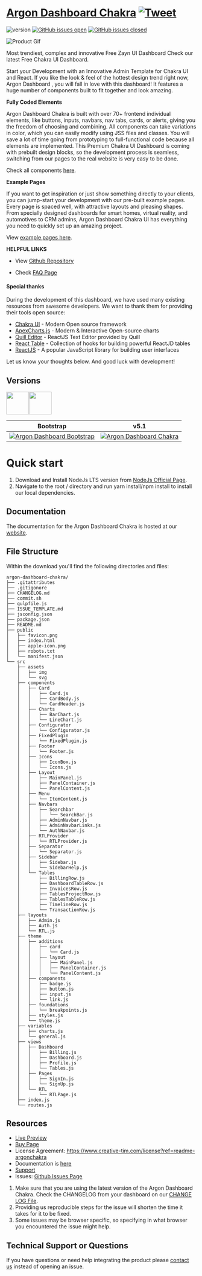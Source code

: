 # [Argon Dashboard Chakra](https://demos.creative-tim.com/argon-dashboard-chakra) [![Tweet](https://img.shields.io/twitter/url/http/shields.io.svg?style=social&logo=twitter)](10)

![version](https://img.shields.io/badge/version-1.0.0-blue.svg) [![GitHub issues open](https://img.shields.io/github/issues/creativetimofficial/argon-dashboard-chakra.svg?maxAge=2592000)](https://github.com/creativetimofficial/argon-dashboard-chakra/issues?q=is%3Aopen+is%3Aissue) [![GitHub issues closed](https://img.shields.io/github/issues-closed-raw/creativetimofficial/argon-dashboard-chakra.svg?maxAge=2592000)](https://github.com/creativetimofficial/argon-dashboard-chakra/issues?q=is%3Aissue+is%3Aclosed)

![Product Gif](https://i.ibb.co/WPpvjCn/argon-dashboard-chakra-free.png)

Most trendiest, complex and innovative Free Zayn UI Dashboard Check our latest Free Chakra UI Dashboard.

Start your Development with an Innovative Admin Template for Chakra UI and React. If you like the look & feel of the hottest design trend right now, Argon Dashboard , you will fall in love with this dashboard! It features a huge number of components built to fit together and look amazing.

**Fully Coded Elements**

Argon Dashboard Chakra is built with over 70+ frontend individual elements, like buttons, inputs, navbars, nav tabs, cards, or alerts, giving you the freedom of choosing and combining. All components can take variations in color, which you can easily modify using JSS files and classes. You will save a lot of time going from prototyping to full-functional code because all elements are implemented. This Premium Chakra UI Dashboard is coming with prebuilt design blocks, so the development process is seamless, switching from our pages to the real website is very easy to be done.

Check all components <a href="https://demos.creative-tim.com/docs-argon-dashboard-chakra?ref=readme-argonchakra" target="_blank">here</a>.

**Example Pages**

If you want to get inspiration or just show something directly to your clients, you can jump-start your development with our pre-built example pages. Every page is spaced well, with attractive layouts and pleasing shapes. From specially designed dashboards for smart homes, virtual reality, and automotives to CRM admins, Argon Dashboard Chakra UI has everything you need to quickly set up an amazing project.

View <a href="https://demos.creative-tim.com/argon-dashboard-chakra?ref=readme-argonchakra" target="_blank">example pages here</a>.

**HELPFUL LINKS**

- View <a href="https://github.com/creativetimofficial/argon-dashboard-chakra" target="_blank">Github Repository</a>

- Check <a href="https://www.creative-tim.com/knowledge-center?ref=readme-argonchakra" target="_blank">FAQ Page</a>

#### Special thanks

During the development of this dashboard, we have used many existing resources from awesome developers. We want to thank them for providing their tools open source:

- [Chakra UI](https://chakra-ui.com/?ref=creative-tim) - Modern Open source framework
- [ApexCharts.js](https://apexcharts.com?ref=creative-tim) - Modern & Interactive Open-source charts
- [Quill Editor](https://www.npmjs.com/package/react-quill?ref=creative-tim) - ReactJS Text Editor provided by Quill
- [React Table](https://react-table.tanstack.com/docs/overview?ref=creative-tim) - Collection of hooks for building powerful ReactJD tables
- [ReactJS](https://reactjs.org?ref=creative-tim) - A popular JavaScript library for building user interfaces

Let us know your thoughts below. And good luck with development!


## Versions

[<img src="https://github.com/creativetimofficial/public-assets/blob/master/logos/html-logo.jpg?raw=true" width="60" height="60" />](https://www.creative-tim.com/product/argon-dashboard-chakra-react?ref=readme-argonchakra)[<img src="https://github.com/creativetimofficial/public-assets/blob/master/logos/react-logo.jpg?raw=true" width="60" height="60" />](https://www.creative-tim.com/product/argon-dashboard-chakra?ref=readme-argonchakra)

| Bootstrap | v5.1 |
| --- | --- |
| [![Argon Dashboard Bootstrap](https://s3.amazonaws.com/creativetim_bucket/products/96/original/argon-dashboard-2.jpg?1643114907)](https://www.creative-tim.com/product/argon-dashboard?ref=readme-argonchakra) | [![Argon Dashboard Chakra](https://i.ibb.co/WPpvjCn/argon-dashboard-chakra-free.png)](https://www.creative-tim.com/product/argon-dashboard-chakra?ref=readme-argonchakra) 


# Quick start


1. Download and Install NodeJs LTS version from [NodeJs Official Page](https://nodejs.org/en/download/).
2. Navigate to the root / directory and run yarn install/npm install to install our local dependencies.

## Documentation

The documentation for the Argon Dashboard Chakra is hosted at our [website](https://demos.creative-tim.com/docs-argon-dashboard-chakra?ref=readme-argonchakra).

## File Structure

Within the download you'll find the following directories and files:


```
argon-dashboard-chakra/
├── .gitattributes
├── .gitigonore
├── CHANGELOG.md
├── commit.sh
├── gulpfile.js
├── ISSUE_TEMPLATE.md
├── jsconfig.json
├── package.json
├── README.md
├── public
│   ├── favicon.png
│   ├── index.html
│   ├── apple-icon.png
│   ├── robots.txt
│   └── manifest.json
└── src
    ├── assets
    │   ├── img
    │   └── svg
    ├── components
    │   ├── Card
    │   │   ├── Card.js
    │   │   ├── CardBody.js
    │   │   └── CardHeader.js
    │   ├── Charts
    │   │   ├── BarChart.js
    │   │   └── LineChart.js
    │   ├── Configurator
    │   │   └── Configurator.js
    │   ├── FixedPlugin
    │   │   └── FixedPlugin.js
    │   ├── Footer
    │   │   └── Footer.js
    │   ├── Icons
    │   │   ├── IconBox.js
    │   │   └── Icons.js
    │   ├── Layout
    │   │   ├── MainPanel.js
    │   │   ├── PanelContainer.js
    │   │   └── PanelContent.js
    │   ├── Menu
    │   │   └── ItemContent.js
    │   ├── Navbars
    │   │   ├── Searchbar
    │   │   │   └── SearchBar.js
    │   │   ├── AdminNavbar.js
    │   │   ├── AdminNavbarLinks.js
    │   │   └── AuthNavbar.js
    │   ├── RTLProvider
    │   │   └── RTLProvider.js
    │   ├── Separator
    │   │   └── Separator.js
    │   ├── Sidebar
    │   │   ├── Sidebar.js
    │   │   └── SidebarHelp.js
    │   └── Tables
    │       ├── BillingRow.js
    │       ├── DashboardTableRow.js
    │       ├── InvoicesRow.js
    │       ├── TablesProjectRow.js
    │       ├── TablesTableRow.js
    │       ├── TimelineRow.js
    │       └── TransactionRow.js
    ├── layouts
    │   ├── Admin.js
    │   ├── Auth.js
    │   └── RTL.js
    ├── theme
    │   ├── additions
    │   │   ├── card
    │   │   │   └── Card.js
    │   │   ├── layout
    │   │   │   ├── MainPanel.js
    │   │   │   ├── PanelContainer.js
    │   │   │   └── PanelContent.js
    │   ├── components
    │   │   ├── badge.js
    │   │   ├── button.js
    │   │   ├── input.js
    │   │   └── link.js
    │   ├── foundations
    │   │   └── breakpoints.js
    │   ├── styles.js
    │   └── theme.js
    ├── variables
    │   ├── charts.js
    │   └── general.js
    ├── views
    │   ├── Dashboard
    │   │   ├── Billing.js
    │   │   ├── Dashboard.js
    │   │   ├── Profile.js
    │   │   └── Tables.js
    │   ├── Pages
    │   │   ├── SignIn.js
    │   │   └── SignUp.js
    │   └── RTL
    │       └── RTLPage.js
    ├── index.js
    └── routes.js
```




## Resources

- [Live Preview](https://demos.creative-tim.com/argon-dashboard-chakra?ref=readme-argonchakra)
- [Buy Page](https://www.creative-tim.com/product/argon-dashboard-chakra-pro?ref=readme-argonchakra)
- License Agreement: <https://www.creative-tim.com/license?ref=readme-argonchakra>
- Documentation is [here](https://demos.creative-tim.com/docs-argon-dashboard-chakra?ref=readme-argonchakra)
- [Support](https://www.creative-tim.com/contact-us?ref=readme-argonchakra)
- Issues: [Github Issues Page](https://github.com/creativetimofficial/argon-dashboard-chakra/issues)


1. Make sure that you are using the latest version of the Argon Dashboard Chakra. Check the CHANGELOG from your dashboard on our [CHANGE LOG File](https://github.com/creativetimofficial/argon-dashboard-chakra/blob/main/CHANGELOG.md?ref=readme-argonchakra).
2. Providing us reproducible steps for the issue will shorten the time it takes for it to be fixed.
3. Some issues may be browser specific, so specifying in what browser you encountered the issue might help.

## Technical Support or Questions

If you have questions or need help integrating the product please [contact us](https://www.creative-tim.com/contact-us?ref=readme-argonchakra) instead of opening an issue.





